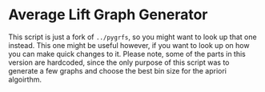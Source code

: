 # Average Lift Graph Generator

This script is just a fork of `../pygrfs`, so you might want to look up that
one instead. This one might be useful however, if you want to look up on how
you can make quick changes to it. Please note, some of the parts in this
version are hardcoded, since the only purpose of this script was to generate
a few graphs and choose the best bin size for the apriori algoirthm.
